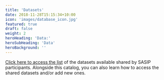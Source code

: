 ```yaml
---
title: 'Datasets'
date: 2018-11-28T15:15:34+10:00
icon: 'images/database_icon.jpg'
featured: true
draft: false
weight: 2
heroHeading: 'Data:'
heroSubHeading: 'Data'
heroBackground: ''
---
```

[Click here to access the list](https://github.com/sasip-climate/catalog-shared-data-SASIP) of the datasets available shared by SASIP participants. Alongside this catalog, you can also learn how to access the shared datasets and/or add new ones.